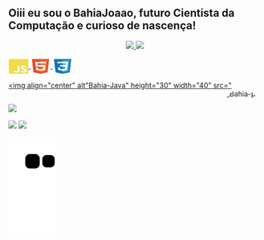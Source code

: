 ## Oiii eu sou o BahiaJoaao, futuro Cientista da Computação e curioso de nascença!
<div align="center">
  <a href="https://github.com/BahiaJoaao">
  <img height="180em" src="https://github-readme-stats.vercel.app/api?username=BahiaJoaao&show_icons=true&theme=merko&show_icons=true)"/>
  <img height="180em" src="https://github-readme-stats.vercel.app/api/top-langs/?username=BahiaJoaao&layout=compact&langs_count=7&theme=merko"/>
</div>
<div style="display: inline_block"><br>
  <img align="center" alt="Bahia-JS" height="30" width="40" src="https://raw.githubusercontent.com/devicons/devicon/master/icons/javascript/javascript-plain.svg">
  <img align="center" alt="Bahia-HTML" height="30" width="40" src="https://raw.githubusercontent.com/devicons/devicon/master/icons/html5/html5-original.svg">
  <img align="center" alt="Bahia-CSS" height="30" width="40" src="https://raw.githubusercontent.com/devicons/devicon/master/icons/css3/css3-original.svg">

  <img align="center" alt"Bahia-Java" height="30" width="40" src="
  <img align="right" alt="Bahia-pic" height="150" style="border-radius:50px;" src="">
</div>
  
  ##
 
<div> 
  
  <a href="https://instagram.com/rafaballerini" target="_blank"><img src="https://img.shields.io/badge/-Instagram-%23E4405F?style=for-the-badge&logo=instagram&logoColor=white" target="_blank"></a>
 
 <a href="https://discord.gg/wagxzStdcR" target="_blank"><img src="https://img.shields.io/badge/Discord-7289DA?style=for-the-badge&logo=discord&logoColor=white" target="_blank"></a> 
  <a href = "joaobmotta11@gmail.com"><img src="https://img.shields.io/badge/-Gmail-%23333?style=for-the-badge&logo=gmail&logoColor=white" target="_blank"></a>
 
  ![Snake animation](https://github.com/rafaballerini/rafaballerini/blob/output/github-contribution-grid-snake.svg)
 
</div>

